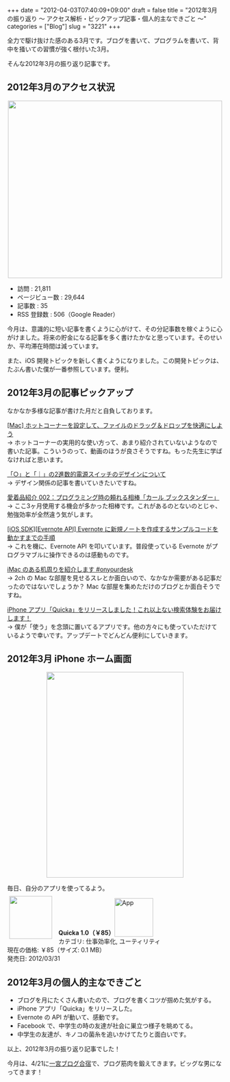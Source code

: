+++
date = "2012-04-03T07:40:09+09:00"
draft = false
title = "2012年3月の振り返り 〜 アクセス解析・ピックアップ記事・個人的主なできごと 〜"
categories = ["Blog"]
slug = "3221"
+++

全力で駆け抜けた感のある3月です。ブログを書いて、プログラムを書いて、背中を掻いての習慣が強く根付いた3月。

そんな2012年3月の振り返り記事です。

<h2>2012年3月のアクセス状況</h2>

<img style="display:block; margin-left:auto; margin-right:auto;" src="/images/2012/04/3221_1.png" border="0" width="500" height="414" />

<ul><li>訪問 : 21,811</li>
<li>ページビュー数 : 29,644</li>
<li>記事数 : 35</li>	
<li>RSS 登録数 : 506（Google Reader）</li></ul>

今月は、意識的に短い記事を書くように心がけて、その分記事数を稼ぐように心がけました。将来の貯金になる記事を多く書けたかなと思っています。そのせいか、平均滞在時間は減っています。

また、iOS 開発トピックを新しく書くようになりました。この開発トピックは、たぶん書いた僕が一番参照しています。便利。

<h2>2012年3月の記事ピックアップ</h2>

なかなか多様な記事が書けた月だと自負しております。

<a href="http://rakuishi.com/mac/2683/" target="_blank">[Mac] ホットコーナーを設定して、ファイルのドラッグ＆ドロップを快適にしよう</a><br />
→ ホットコーナーの実用的な使い方って、あまり紹介されていないようなので書いた記事。こういうのって、動画のほうが良さそうですね。もった先生に学ばなければと思います。

<a href="http://rakuishi.com/design/2942/" target="_blank">「○」と「｜」の2進数的電源スイッチのデザインについて</a><br />
→ デザイン関係の記事を書いていきたいですね。

<a href="http://rakuishi.com/love/3008/" target="_blank">愛着品紹介 002：プログラミング時の頼れる相棒「カール ブックスタンダー」</a><br />
→ ここ3ヶ月使用する機会が多かった相棒です。これがあるのとないのとじゃ、勉強効率が全然違う気がします。

<a href="http://rakuishi.com/iossdk/3068/" target="_blank">[iOS SDK][Evernote API] Evernote に新規ノートを作成するサンプルコードを動かすまでの手順</a><br />
→ これを機に、Evernote API を叩いています。普段使っている Evernote がプログラマブルに操作できるのは感動ものです。

<a href="http://rakuishi.com/notebook/3106/" target="_blank">iMac のある机周りを紹介します #onyourdesk</a><br />
→ 2ch の Mac な部屋を見せるスレとか面白いので、なかなか需要がある記事だったのではないでしょうか？ Mac な部屋を集めただけのブログとか面白そうですね。

<a href="http://rakuishi.com/myapp/3144/" target="_blank">iPhone アプリ「Quicka」をリリースしました！これ以上ない検索体験をお届けします！</a><br />
→ 僕が「使う」を念頭に置いてるアプリです。他の方々にも使っていただけているようで幸いです。アップデートでどんどん便利にしていきます。

<h2>2012年3月 iPhone ホーム画面</h2>

<img style="display:block; margin-left:auto; margin-right:auto;" src="/images/2012/04/3221_2.png" border="0" width="320" height="480" />

毎日、自分のアプリを使ってるよう。

<a href="https://itunes.apple.com/jp/app/id511606108?mt=8&uo=4&at=11l3RT" target="_blank" rel="nofollow"><img width="100" class="alignleft" align="left" src="http://a2.mzstatic.com/us/r1000/104/Purple/v4/c5/e7/f3/c5e7f362-6f60-53a8-dbe0-dbec33f240ee/ibjG3fNt4Phm08ZnZUjx0g-temp-upload.cqnwvlfj.100x100-75.png" style="margin: -5px 15px 1px 5px;"></a><strong> Quicka 1.0（￥85）</strong><a href="https://itunes.apple.com/jp/app/id511606108?mt=8&uo=4&at=11l3RT" target="_blank" rel="nofollow"><img src="/images/2012/12/viewinitunes_jp.png" style="vertical-align:bottom;" width="90" alt="App"></a><br> カテゴリ: 仕事効率化, ユーティリティ<br> 現在の価格: ￥85（サイズ: 0.1 MB）<br> 発売日: 2012/03/31<br style="clear: both;">

<h2>2012年3月の個人的主なできごと</h2>

<ul>
<li>ブログを月にたくさん書いたので、ブログを書くコツが掴めた気がする。</li>
<li>iPhone アプリ「Quicka」をリリースした。</li>
<li>Evernote の API が動いて、感動です。</li>
<li>Facebook で、中学生の時の友達が社会に巣立つ様子を眺めてる。</li>
<li>中学生の友達が、キノコの菌糸を追いかけてたりと面白いです。</li>
</ul>

以上、2012年3月の振り返り記事でした！

今月は、4/21に<a href="http://tweetvite.com/event/blog_off1" target="_blank">一宮ブログ合宿</a>で、ブログ筋肉を鍛えてきます。ビッグな男になってきます！
